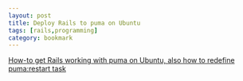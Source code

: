 ```yaml
---
layout: post
title: Deploy Rails to puma on Ubuntu
tags: [rails,programming]
category: bookmark
---
```


[How-to get Rails working with puma on Ubuntu, also how to redefine puma:restart task](https://www.matthewhoelter.com/2020/11/10/deploying-ruby-on-rails-for-ubuntu-2004.html)

